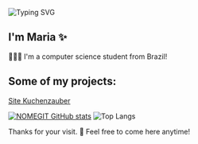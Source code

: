 ![Typing SVG](https://readme-typing-svg.herokuapp.com/?color=000000&size=30&center=true&vCenter=true&width=600&lines=Welcome!)

## I'm Maria ✨ 


👩🏻‍💻 I'm a computer science student from Brazil!

## Some of my projects: 
 <a href="https://dudyac.github.io/site-kuchenzauber/">Site Kuchenzauber</a> <br>

[![NOMEGIT GitHub stats](https://github-readme-stats.vercel.app/api?username=dudyac)](https://github.com/NOMEGIT/github-readme-stats)
![Top Langs](https://github-readme-stats-git-masterrstaa-rickstaa.vercel.app/api/top-langs/?username=dudyac&layout=compact&bg_color=FFFFFF&border_color=30A3DC&title_color=E94D5F&text_color=000)

 



Thanks for your visit. 👋 Feel free to come here anytime!
